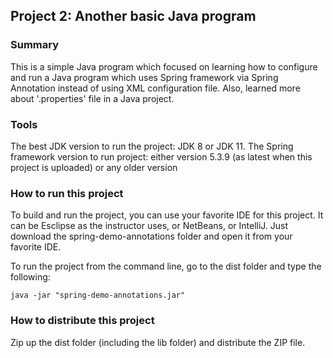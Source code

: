 ## Project 2: Another basic Java program

### Summary
This is a simple Java program which focused on learning how to configure and run a Java program which uses Spring framework via Spring Annotation instead of using XML configuration file. Also, learned more about '.properties' file in a Java project.

### Tools
The best JDK version to run the project: JDK 8 or JDK 11.
The Spring framework version to run project: either version 5.3.9 (as latest when this project is uploaded) or any older version

### How to run this project
To build and run the project, you can use your favorite IDE for this project. It can be Esclipse as the instructor uses, or NetBeans, or IntelliJ. Just download the spring-demo-annotations folder and open it from your favorite IDE.

To run the project from the command line, go to the dist folder and
type the following:

```java -jar "spring-demo-annotations.jar"```

### How to distribute this project
Zip up the dist folder (including the lib folder) and distribute the ZIP file.
